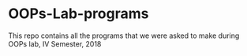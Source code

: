 # OOPs-Lab-programs
This repo contains all the programs that we were asked to make during OOPs lab, IV Semester, 2018
